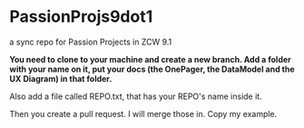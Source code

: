 # PassionProjs9dot1
a sync repo for Passion Projects in ZCW 9.1


__You need to clone to your machine and create a new branch. Add a folder with your name on it, put your docs (the OnePager, the DataModel and the UX Diagram) in that folder.__

Also add a file called REPO.txt, that has your REPO's name inside it.

Then you create a pull request. I will merge those in. Copy my example. 

